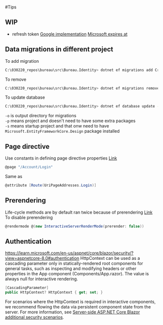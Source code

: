 #Tips

## WIP
- refresh token 
[Google implementation](https://github.com/googleapis/google-api-dotnet-client/blob/main/Src/Support/Google.Apis.Auth.AspNetCore3/GoogleAuthProvider.cs)
[Microsoft expires at](https://github.com/dotnet/aspnetcore/blob/562d119ca4a4275359f6fae359120a2459cd39e9/src/Security/Authentication/OpenIdConnect/src/OpenIdConnectHandler.cs#L940)

## Data migrations in different project
To add migration
```bash
C:\030220_repos\bureau\src\Bureau.Identity> dotnet ef migrations add Creation -o .\Data\Migrations -p .\ -s ..\Bureau.UI.Web\
```
To remove
```bash
C:\030220_repos\bureau\src\Bureau.Identity> dotnet ef migrations remove -p .\ -s ..\Bureau.UI.Web
```
To update database
```bash
C:\030220_repos\bureau\src\Bureau.Identity> dotnet ef database update -p .\ -s ..\Bureau.UI.Web
```

`-o` is output directory for migrations <br />
`-p` means project and doesn't need to have some extra packages <br />
`-s` means startup project and that onw need to have `Microsoft.EntityFrameworkCore.Design` package installed


## Page directive
Use constants in defining page directive properties
[Link](https://stackoverflow.com/questions/66894753/blazor-page-route-url-define-with-variable)
```csharp
@page "/Account/Login"
```
Same as
```csharp
@attribute [Route(UriPageAddresses.Login)]
```

## Prerendering
Life-cycle methods are by default ran twice because of prerendering
[Link](https://learn.microsoft.com/en-us/aspnet/core/blazor/components/render-modes?view=aspnetcore-8.0#prerendering)
To disable prerendering
```csharp
@rendermode @(new InteractiveServerRenderMode(prerender: false))
```

## Authentication
https://learn.microsoft.com/en-us/aspnet/core/blazor/security/?view=aspnetcore-8.0#authentication
HttpContext can be used as a cascading parameter only in statically-rendered root components for general tasks, 
such as inspecting and modifying headers or other properties in the App component (Components/App.razor). The value is always null for interactive rendering.
```csharp
[CascadingParameter]
public HttpContext? HttpContext { get; set; }
```
For scenarios where the HttpContext is required in interactive components, we recommend flowing the data via persistent component state from the server. 
For more information, see [Server-side ASP.NET Core Blazor additional security scenarios](https://learn.microsoft.com/en-us/aspnet/core/blazor/security/server/additional-scenarios?view=aspnetcore-8.0#pass-tokens-to-a-server-side-blazor-app).
